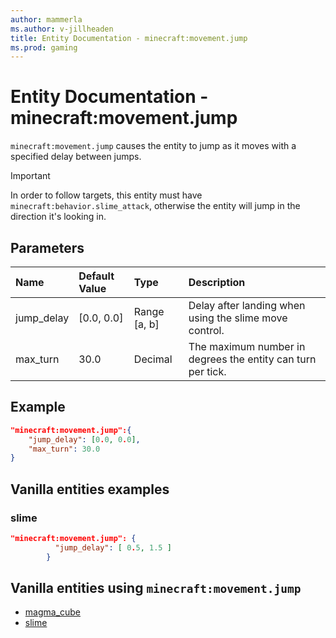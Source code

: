 ```yaml
---
author: mammerla
ms.author: v-jillheaden
title: Entity Documentation - minecraft:movement.jump
ms.prod: gaming
---
```


# Entity Documentation - minecraft:movement.jump

`minecraft:movement.jump` causes the entity to jump as it moves with a specified delay between jumps.

> [!IMPORTANT]
> In order to follow targets, this entity must have `minecraft:behavior.slime_attack`, otherwise the entity will jump in the direction it's looking in.

## Parameters

|Name |Default Value  |Type  |Description  |
|:----------|:----------|:----------|:----------|
| jump_delay| [0.0, 0.0]| Range [a, b]| Delay after landing when using the slime move control. |
| max_turn| 30.0| Decimal| The maximum number in degrees the entity can turn per tick. |

## Example

```json
"minecraft:movement.jump":{
    "jump_delay": [0.0, 0.0],
    "max_turn": 30.0
}
```

## Vanilla entities examples

### slime

```json
"minecraft:movement.jump": {
          "jump_delay": [ 0.5, 1.5 ]
        }
```

## Vanilla entities using `minecraft:movement.jump`

- [magma_cube](../../../../Source/VanillaBehaviorPack_Snippets/entities/magma_cube.md)
- [slime](../../../../Source/VanillaBehaviorPack_Snippets/entities/slime.md)
